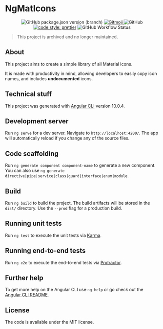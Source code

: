 # NgMatIcons

<p align="center">
<img alt="GitHub package.json version (branch)" src="https://img.shields.io/github/package-json/v/Dugnychon/MaterialIconsLibrary/main?label=version&style=flat-square">
	<a href="https://gitmoji.carloscuesta.me">
		<img src="https://img.shields.io/badge/gitmoji-%20😜%20😍-FFDD67.svg?style=flat-square"
			 alt="Gitmoji">
	</a>
	<img alt="GitHub" src="https://img.shields.io/github/license/Dugnychon/MaterialIconsLibrary?style=flat-square">
	<a href="#badge">
        <img alt="code style: prettier" src="https://img.shields.io/badge/code_style-prettier-ff69b4.svg?style=flat-square"></a>
	<img alt="GitHub Workflow Status" src="https://img.shields.io/github/workflow/status/dugnychon/MaterialIconsLibrary/Build%20&%20Deploy?style=flat-square">
</p>

> This project is archived and no longer maintained.

## About

This project aims to create a simple library of all Material Icons.

It is made with productivity in mind, allowing developers to easily copy icon names, and includes **undocumented** icons.

## Technical stuff

This project was generated with [Angular CLI](https://github.com/angular/angular-cli) version 10.0.4.

## Development server

Run `ng serve` for a dev server. Navigate to `http://localhost:4200/`. The app will automatically reload if you change any of the source files.

## Code scaffolding

Run `ng generate component component-name` to generate a new component. You can also use `ng generate directive|pipe|service|class|guard|interface|enum|module`.

## Build

Run `ng build` to build the project. The build artifacts will be stored in the `dist/` directory. Use the `--prod` flag for a production build.

## Running unit tests

Run `ng test` to execute the unit tests via [Karma](https://karma-runner.github.io).

## Running end-to-end tests

Run `ng e2e` to execute the end-to-end tests via [Protractor](http://www.protractortest.org/).

## Further help

To get more help on the Angular CLI use `ng help` or go check out the [Angular CLI README](https://github.com/angular/angular-cli/blob/master/README.md).

## License

The code is available under the MIT license.
